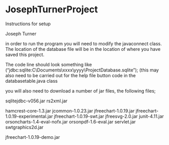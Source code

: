# JosephTurnerProject
Instructions for setup

Joseph Turner

in order to run the program you will need to modify the javaconnect class. 
The location of the database file will be in the location of where you have saved this project.

The code line should look something like (“jdbc:sqlite:C\Documents\xxxx\yyyy\ProjectDatabase.sqlite”);
(this may also need to be carried out for the help file button code in the databasetable.java class

you will also need to download a number of jar files, the following files;

sqlitejdbc-v056.jar
rs2xml.jar

hamcrest-core-1.3.jar
jcommon-1.0.23.jar
jfreechart-1.0.19.jar
jfreechart-1.0.19-experimental.jar
jfreechart-1.0.19-swt.jar
jfreesvg-2.0.jar
junit-4.11.jar
orsoncharts-1.4-eval-nofx.jar
orsonpdf-1.6-eval.jar
servlet.jar
swtgraphics2d.jar

jfreechart-1.0.19-demo.jar
